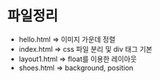 # 파일정리

- hello.html => 이미지 가운데 정렬
- index.html => css 파일 분리 및 div 태그 기본
- layout1.html => float를 이용한 레이아웃
- shoes.html => background, position
